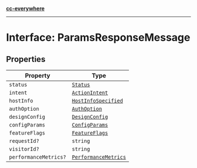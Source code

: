 [**cc-everywhere**](../../../../../index.md)

***

# Interface: ParamsResponseMessage

## Properties

| Property | Type |
| ------ | ------ |
| `status` | [`Status`](../enumerations/status.md) |
| `intent` | [`ActionIntent`](../../../types/action-intent-types/type-aliases/action-intent.md) |
| `hostInfo` | [`HostInfoSpecified`](../../../types/host-info-types/type-aliases/host-info-specified.md) |
| `authOption` | [`AuthOption`](../../../types/authentication-types/type-aliases/auth-option.md) |
| `designConfig` | [`DesignConfig`](../../../types/design-config-types/interfaces/design-config.md) |
| `configParams` | [`ConfigParams`](../../../types/host-info-types/type-aliases/config-params.md) |
| `featureFlags` | [`FeatureFlags`](../../../types/feature-flags-types/type-aliases/feature-flags.md) |
| `requestId?` | `string` |
| `visitorId?` | `string` |
| `performanceMetrics?` | [`PerformanceMetrics`](../../../types/performance-metrics-types/interfaces/performance-metrics.md) |
